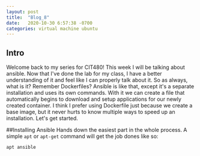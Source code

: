 ```yaml
---
layout: post
title:  "Blog_8"
date:   2020-10-30 6:57:38 -0700
categories: virtual machine ubuntu
---
```

## Intro
Welcome back to my series for CIT480! This week I will be talking about ansible. Now that I've done the
lab for my class, I have a better understanding of it and feel like I can properly talk about it. So as
always, what is it? Remember Dockerfiles? Ansible is like that, except it's a separate installation and
uses its own commands. With it we can create a file that automatically begins to download and setup
applications for our newly created container. I think I prefer using Dockerfile just because we create a
base image, but it never hurts to know multiple ways to speed up an installation. Let's get started.

##Installing Ansible
Hands down the easiest part in the whole process. A simple `apt` or `apt-get` command will get the job
dones like so:

```
apt ansible
```


